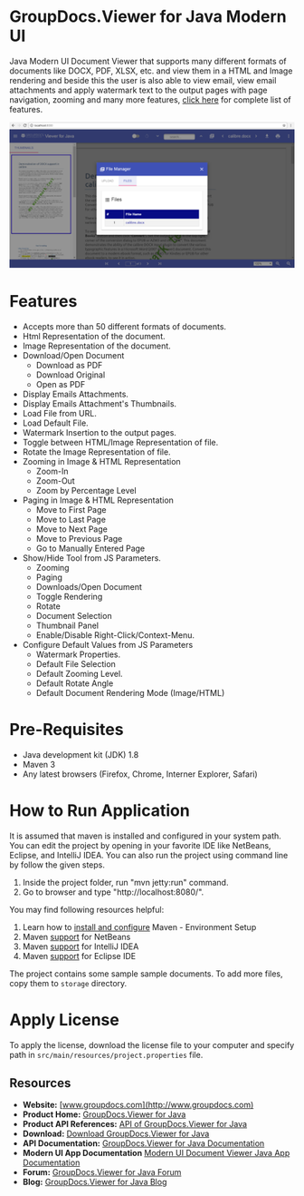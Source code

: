 # GroupDocs.Viewer for Java Modern UI

Java Modern UI Document Viewer that supports many different formats of documents like DOCX, PDF, XLSX, etc. and view them in a HTML and Image rendering and beside this the user is also able to view email, view email attachments and apply watermark text to the output pages with page navigation, zooming and many more features, [click here](https://docs.groupdocs.com/display/viewerjava/Introduction+-+GroupDocs.Viewer+for+Java+Modern+UI#Introduction-GroupDocs.ViewerforJavaModernUI-Features) for complete list of features. 

![GroupDocs.Viewer Modern UI](https://github.com/groupdocs-viewer/GroupDocs.Viewer-for-Java-App/blob/master/GroupDocs-Viewer-Java-Screenshot.png)

# Features
+ Accepts more than 50 different formats of documents.
+ Html Representation of the document.
+ Image Representation of the document.
+ Download/Open Document
  * Download as PDF
  * Download Original
  * Open as PDF
+ Display Emails Attachments.
+ Display Emails Attachment's Thumbnails.
+ Load File from URL.
+ Load Default File.
+ Watermark Insertion to the output pages.
+ Toggle between HTML/Image Representation of file.
+ Rotate the Image Representation of file.
+ Zooming in Image & HTML Representation
  * Zoom-In
  * Zoom-Out
  * Zoom by Percentage Level
+ Paging in Image & HTML Representation
  * Move to First Page
  * Move to Last Page
  * Move to Next Page
  * Move to Previous Page
  * Go to Manually Entered Page
+ Show/Hide Tool from JS Parameters.
  * Zooming
  * Paging
  * Downloads/Open Document
  * Toggle Rendering
  * Rotate
  * Document Selection
  * Thumbnail Panel
  * Enable/Disable Right-Click/Context-Menu.
+ Configure Default Values from JS Parameters
  * Watermark Properties.
  * Default File Selection
  * Default Zooming Level.
  * Default Rotate Angle
  * Default Document Rendering Mode (Image/HTML)
  
# Pre-Requisites

* Java development kit (JDK) 1.8
* Maven 3
* Any latest browsers (Firefox, Chrome, Interner Explorer, Safari)

# How to Run Application

It is assumed that maven is installed and configured in your system path. You can edit the project by opening in your favorite IDE like NetBeans, Eclipse, and IntelliJ IDEA. You can also run the project using command line by follow the given steps.

1. Inside the project folder, run "mvn jetty:run" command.
1. Go to browser and type "http://localhost:8080/".

You may find following resources helpful:

1. Learn how to <a href="http://www.tutorialspoint.com/maven/maven_environment_setup.htm">install and configure</a> Maven - Environment Setup
1. Maven <a href="http://www.tutorialspoint.com/maven/maven_netbeans.htm">support</a> for NetBeans
1. Maven <a href="http://www.tutorialspoint.com/maven/maven_intellij_idea.htm">support</a> for IntelliJ IDEA
1. Maven <a href="http://www.tutorialspoint.com/maven/maven_eclispe_ide.htm">support</a> for Eclipse IDE

The project contains some sample sample documents. To add more files, copy them to `storage` directory.

# Apply License

To apply the license, download the license file to your computer and specify path in `src/main/resources/project.properties` file.

## Resources

+ **Website:** [www.groupdocs.com](http://www.groupdocs.com)
+ **Product Home:** [GroupDocs.Viewer for Java](https://products.groupdocs.com/viewer/java)
+ **Product API References:** [API of GroupDocs.Viewer for Java](https://apireference.groupdocs.com/java/viewer)
+ **Download:** [Download GroupDocs.Viewer for Java](http://downloads.groupdocs.com/viewer/java)
+ **API Documentation:** [GroupDocs.Viewer for Java Documentation](https://docs.groupdocs.com/display/viewerjava/Home)
+ **Modern UI App Documentation** [Modern UI Document Viewer Java App Documentation](https://docs.groupdocs.com/display/viewerjava/GroupDocs.Viewer+for+Java+-+Modern+UI)
+ **Forum:** [GroupDocs.Viewer for Java Forum](https://forum.groupdocs.com/c/viewer)
+ **Blog:** [GroupDocs.Viewer for Java Blog](https://blog.groupdocs.com/category/groupdocs-viewer-product-family/)
